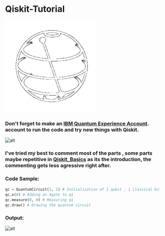 # Qiskit-Tutorial

![](https://raw.githubusercontent.com/AkashGutha/Qiskit-Snippets/master/assets/qiskit.gif)

### Don't forget to make an [IBM Quantum Experience Account](https://quantum-computing.ibm.com/). account to run the code and try new things with Qiskit.

![alt](../main/readme/IBM_Quan.png)


### I've tried my best to comment most of the parts , some parts maybe repetitive in [Qiskit_Basics](../main/code/Qiskit_Basics.ipynb) as its the introduction, the commenting gets less agressive right after.

### Code Sample:
```python
qc = QuantumCircuit(1, 1) # Initialisation of 1 qubit , 1 classical bit circuit.
qc.x(0) # Adding an Xgate to q1
qc.measure(0, 0) # Measuring q1
qc.draw() # Drawing the quantum circuit
```
### Output:
![alt](../main/readme/xgate.png)

